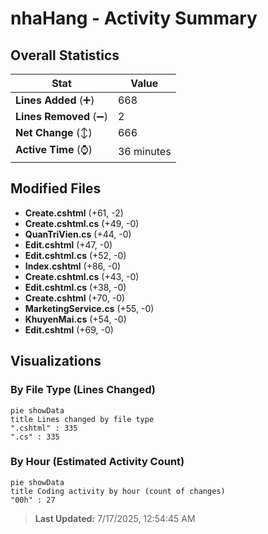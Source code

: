 # nhaHang - Activity Summary 

## Overall Statistics

| Stat                   | Value                                                             |
| ---------------------- | ----------------------------------------------------------------- |
| **Lines Added** (➕)   | 668                                          |
| **Lines Removed** (➖) | 2                                        |
| **Net Change** (↕)    | 666                |
| **Active Time** (⌚)   | 36 minutes |


## Modified Files
- **Create.cshtml** (+61, -2)
- **Create.cshtml.cs** (+49, -0)
- **QuanTriVien.cs** (+44, -0)
- **Edit.cshtml** (+47, -0)
- **Edit.cshtml.cs** (+52, -0)
- **Index.cshtml** (+86, -0)
- **Create.cshtml.cs** (+43, -0)
- **Edit.cshtml.cs** (+38, -0)
- **Create.cshtml** (+70, -0)
- **MarketingService.cs** (+55, -0)
- **KhuyenMai.cs** (+54, -0)
- **Edit.cshtml** (+69, -0)

## Visualizations

### By File Type (Lines Changed)

```mermaid
pie showData
title Lines changed by file type
".cshtml" : 335
".cs" : 335
```

### By Hour (Estimated Activity Count)

```mermaid
pie showData
title Coding activity by hour (count of changes)
"00h" : 27
```


> **Last Updated:** 7/17/2025, 12:54:45 AM